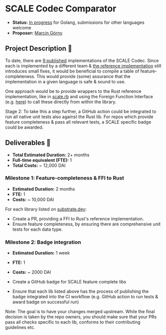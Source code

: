# SCALE Codec Comparator

* **Status:** [In progress](https://github.com/arijitAD/dotscale) for Golang, submissions for other languages welcome
* **Proposer:** [Marcin Górny](https://github.com/mmagician/)

## Project Description :page_facing_up:

To date, there are [9 published](https://substrate.dev/docs/en/knowledgebase/advanced/codec#implementations) implementations of the SCALE Codec. Since each is implemented by a different team & [the reference implementation](https://github.com/paritytech/parity-scale-codec) still introduces small fixes, it would be beneficial to compile a table of feature-completeness.
This would provide (some) assurance that the implementation in a given language is safe & sound to use.

One approach would be to provide wrappers to the Rust reference implementation, like in [scale.rb](https://github.com/itering/scale.rb/blob/develop/src/lib.rs) and using the Foreign Function Interface (e.g. [here](https://github.com/itering/scale.rb/blob/develop/spec/ffi_helper.rb)) to call these directly from within the library.

Stage 2: To take this a step further, a GitHub action could be integrated to run all native unit tests also against the Rust lib. For repos which provide feature completeness & pass all relevant tests, a SCALE specific badge could be awarded.

## Deliverables :nut_and_bolt:

* **Total Estimated Duration:** 2+ months
* **Full-time equivalent (FTE):**  1
* **Total Costs:** ~ 12,000 DAI

### Milestone 1: Feature-completeness & FFI to Rust

* **Estimated Duration:** 2 months
* **FTE:**  1
* **Costs:** ~ 10,000 DAI

For each library listed on [substrate.dev](https://substrate.dev/docs/en/knowledgebase/advanced/codec#implementations):
* Create a PR, providing a FFI to Rust's reference implementation.
* Ensure feature completeness, by ensuring there are comprehensive unit tests for each data type.

### Milestone 2: Badge integration

* **Estimated Duration:** 1 week
* **FTE:**  1
* **Costs:** ~ 2000 DAI

* Create a GitHub badge for SCALE feature complete libs
* Ensure that each lib listed above has the process of publishing the badge integrated into the CI workflow (e.g. GitHub action to run tests & award badge on successful run)

Note: The goal is to have your changes merged upstream. While the final decision is taken by the repo owners, you should make sure that your PRs pass all checks specific to each lib, conforms to their contributing guidelines etc.
